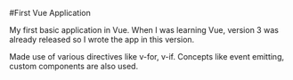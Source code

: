 #First Vue Application

My first basic application in Vue. When I was learning Vue, version 3 was already released so I wrote the app in this version.

Made use of various directives like v-for, v-if. Concepts like event emitting, custom components are also used.